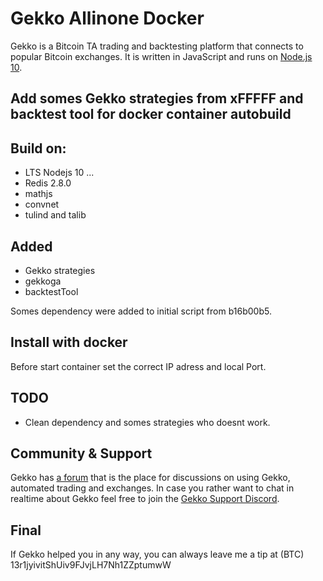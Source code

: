 
# Gekko Allinone Docker
 
Gekko is a Bitcoin TA trading and backtesting platform that connects to popular Bitcoin exchanges. It is written in JavaScript and runs on [Node.js 10](http://nodejs.org).
 ##  Add somes Gekko strategies from xFFFFF and backtest tool for docker container autobuild
 
 ## Build on:
 
 - LTS Nodejs 10 ...
 - Redis 2.8.0
 - mathjs
 - convnet
 - tulind and talib
 
 ## Added
 - Gekko strategies
 - gekkoga
 - backtestTool

Somes dependency were added to initial script from b16b00b5.

## Install with docker

Before start container set the correct IP adress and local Port.

## TODO
- Clean dependency and somes strategies who doesnt work.

## Community & Support

Gekko has [a forum](https://forum.gekko.wizb.it/) that is the place for discussions on using Gekko, automated trading and exchanges. In case you rather want to chat in realtime about Gekko feel free to join the [Gekko Support Discord](https://discord.gg/26wMygt).

## Final

If Gekko helped you in any way, you can always leave me a tip at (BTC) 13r1jyivitShUiv9FJvjLH7Nh1ZZptumwW
